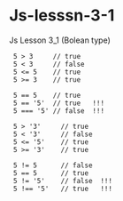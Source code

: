# Js-lesssn-3-1
Js Lesson 3_1 (Bolean type)


```node
 5 > 3     // true
 5 < 3     // false
 5 <= 5    // true
 5 >= 3    // true

 5 == 5    // true
 5 == '5'  // true   !!!
 5 === '5' // false  !!!

 5 > '3'     // true
 5 < '3'     // false
 5 <= '5'    // true
 5 >= '3'    // true

 5 != 5      // false
 5 == 5      // true
 5 != '5'    // false  !!!
 5 !== '5'   // true   !!!
 ```
 
                           
 
